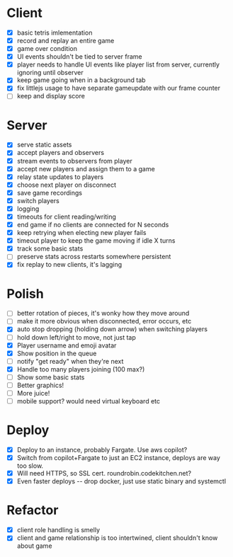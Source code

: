 # Client
- [x] basic tetris imlementation
- [x] record and replay an entire game
- [x] game over condition
- [x] UI events shouldn't be tied to server frame
- [x] player needs to handle UI events like player list from server, currently ignoring until observer
- [x] keep game going when in a background tab
- [x] fix littlejs usage to have separate gameupdate with our frame counter
- [ ] keep and display score

# Server
- [x] serve static assets
- [x] accept players and observers
- [x] stream events to observers from player
- [x] accept new players and assign them to a game
- [x] relay state updates to players
- [x] choose next player on disconnect
- [x] save game recordings
- [x] switch players
- [x] logging
- [x] timeouts for client reading/writing
- [x] end game if no clients are connected for N seconds
- [x] keep retrying when electing new player fails
- [x] timeout player to keep the game moving if idle X turns
- [x] track some basic stats
- [ ] preserve stats across restarts somewhere persistent
- [x] fix replay to new clients, it's lagging

# Polish
- [ ] better rotation of pieces, it's wonky how they move around
- [ ] make it more obvious when disconnected, error occurs, etc
- [x] auto stop dropping (holding down arrow) when switching players
- [ ] hold down left/right to move, not just tap
- [x] Player username and emoji avatar
- [x] Show position in the queue
- [ ] notify "get ready" when they're next
- [x] Handle too many players joining (100 max?)
- [ ] Show some basic stats
- [ ] Better graphics!
- [ ] More juice!
- [ ] mobile support? would need virtual keyboard etc

# Deploy
- [x] Deploy to an instance, probably Fargate. Use aws copilot?
- [x] Switch from copilot+Fargate to just an EC2 instance, deploys are way too slow.
- [x] Will need HTTPS, so SSL cert. roundrobin.codekitchen.net?
- [x] Even faster deploys -- drop docker, just use static binary and systemctl

# Refactor
- [x] client role handling is smelly
- [x] client and game relationship is too intertwined, client shouldn't know about game

